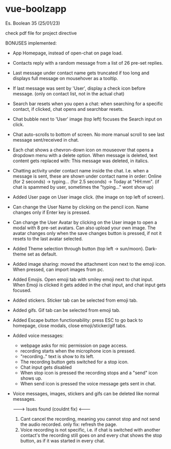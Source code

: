 # vue-boolzapp
Es. Boolean 35 (25/01/23) 

check pdf file for project directive


BONUSES implemented:

- App Homepage, instead of open-chat on page load.
- Contacts reply with a random message from a list of 26 pre-set replies.
- Last message under contact name gets truncated if too long and displays full message on mousehover as a tooltip.
- If last message was sent by 'User', display a check icon before message. (only on contact list, not in the actual chat)
- Search bar resets when you open a chat: when searching for a specific contact, if clicked, chat opens and searchbar resets. 
- Chat bubble next to 'User' image (top left) focuses the Search input on click. 
- Chat auto-scrolls to bottom of screen. No more manual scroll to see last message sent/received in chat. 
- Each chat shows a chevron-down icon on mouseover that opens a dropdown menu with a delete option. When message is deleted, text content gets replaced with: This message was deleted, in italics.
- Chatting activity under contact name inside the chat. I.e. when a message is sent, these are shown under contact name in order: Online (for 2 seconds) -> typing... (for 2.5 seconds) -> Today at "HH:mm". (if chat is spammed by user, sometimes the "typing..." wont show up)
- Added User page on User image click. (the image on top left of screen). 
- Can change the User Name by clicking on the pencil icon. Name changes only if Enter key is pressed.
- Can change the User Avatar by clicking on the User image to open a modal with 8 pre-set avatars. Can also upload your own image. The avatar changes only when the save changes button is pressed, if not it resets to the last avatar selected.
- Added Theme selection through button (top left -> sun/moon). Dark-theme set as default. 
- Added image sharing: moved the attachment icon next to the emoji icon. When pressed, can import images from pc. 
- Added Emojis. Open emoji tab with smiley emoji next to chat input. When Emoji is clicked it gets added in the chat input, and chat input gets focused.
- Added stickers. Sticker tab can be selected from emoji tab.
- Added gifs. Gif tab can be selected from emoji tab.
- Added Escape button functionability: press ESC to go back to homepage, close modals, close emoji/sticker/gif tabs. 
- Added voice messages:  
  - webpage asks for mic permission on page access. 
  - recording starts when the microphone icon is pressed.
  - "recording.." text is show to its left.
  - The recording button gets switched for a stop icon. 
  - Chat input gets disabled
  - When stop icon is pressed the recording stops and a "send" icon shows up.
  - When send icon is pressed the voice message gets sent in chat.
- Voice messages, images, stickers and gifs can be deleted like normal messages.

  ---> Isues found (couldnt fix) <--- 
  1. Cant cancel the recording, meaning you cannot stop and not send the audio recorded. only fix: refresh the page. 
  2. Voice recording is not specific, i.e. if chat is switched with another contact's the recording still goes on and every chat shows the stop button, as if it was started in every chat.



